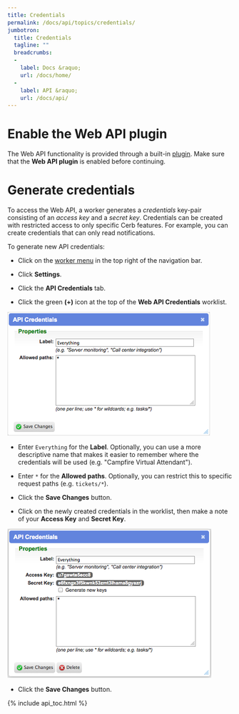 ```yaml
---
title: Credentials
permalink: /docs/api/topics/credentials/
jumbotron:
  title: Credentials
  tagline: ""
  breadcrumbs:
  -
    label: Docs &raquo;
    url: /docs/home/
  -
    label: API &raquo;
    url: /docs/api/
---
```


# Enable the Web API plugin

The Web API functionality is provided through a built-in [plugin](/docs/plugins/). Make sure that the **Web API plugin** is enabled before continuing.

# Generate credentials

To access the Web API, a worker generates a *credentials* key-pair consisting of an *access key* and a *secret key*.  Credentials can be created with restricted access to only specific Cerb features. For example, you can create credentials that can only read notifications.

To generate new API credentials:

* Click on the [worker menu](/docs/navigation/#worker-menu) in the top right of the navigation bar.

* Click **Settings**.

* Click the **API Credentials** tab.

* Click the green **(+)** icon at the top of the **Web API Credentials** worklist.

<div class="cerb-screenshot">
<img src="/assets/images/docs/api/new_credentials_dialog.png" class="screenshot">
</div>

* Enter `Everything` for the **Label**.  Optionally, you can use a more descriptive name that makes it easier to remember where the credentials will be used (e.g. "Campfire Virtual Attendant").

* Enter `*` for the **Allowed paths**.  Optionally, you can restrict this to specific request paths (e.g. `tickets/*`).

* Click the **Save Changes** button.

* Click on the newly created credentials in the worklist, then make a note of your **Access Key** and **Secret Key**.

<div class="cerb-screenshot">
<img src="/assets/images/docs/api/credentials.png" class="screenshot">
</div>

* Click the **Save Changes** button.

{% include api_toc.html %}